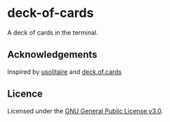 # deck-of-cards

A deck of cards in the terminal.

## Acknowledgements

Inspired by [usolitaire](https://github.com/eliasdorneles/usolitaire) and
[deck.of.cards](https://deck.of.cards)

## Licence

Licensed under the [GNU General Public License v3.0](LICENSE).

